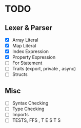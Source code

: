 # TODO

## Lexer & Parser
- [x] Array Literal
- [x] Map Literal
- [x] Index Expression
- [x] Property Expression
- [ ] For Statement
- [ ] Traits (export, private , async)
- [ ] Structs
  
## Misc
- [ ] Syntax Checking
- [ ] Type Checking
- [ ] Imports
- [ ] TESTS, FFS , T E S T S 